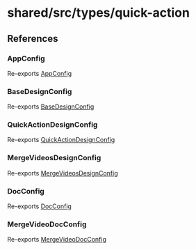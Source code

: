 # shared/src/types/quick-action

## References

### AppConfig

Re-exports [AppConfig](app-config-types/interfaces/app-config.md)

<HorizontalLine />

### BaseDesignConfig

Re-exports [BaseDesignConfig](design-config-types/interfaces/base-design-config.md)

<HorizontalLine />

### QuickActionDesignConfig

Re-exports [QuickActionDesignConfig](design-config-types/interfaces/quick-action-design-config.md)

<HorizontalLine />

### MergeVideosDesignConfig

Re-exports [MergeVideosDesignConfig](design-config-types/interfaces/merge-videos-design-config.md)

<HorizontalLine />

### DocConfig

Re-exports [DocConfig](doc-config-types/interfaces/doc-config.md)

<HorizontalLine />

### MergeVideoDocConfig

Re-exports [MergeVideoDocConfig](doc-config-types/interfaces/merge-video-doc-config.md)

